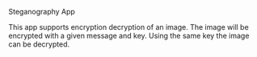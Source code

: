 
Steganography App

This app supports encryption decryption of an image. The image will be encrypted with a given message and key.
Using the same key the image can be decrypted. 

